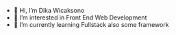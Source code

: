 - 👋 Hi, I’m Dika Wicaksono
- 👀 I’m interested in Front End Web Development
- 🌱 I’m currently learning Fullstack also some framework

<!---
dikkaaaw/dikkaaaw is a ✨ special ✨ repository because its `README.md` (this file) appears on your GitHub profile.
You can click the Preview link to take a look at your changes.
--->
